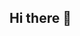## Hi there 👋

<!--
**OluwatobiIbukun/Oluwatobiibukun** is a ✨ _special_ ✨ repository because its `README.md` (this file) appears on your GitHub profile.

🔭 I’m currently working on projects that apply machine learning and advanced data analysis techniques to solve real-world problems.
🌱 I’m currently learning advanced machine learning frameworks and deep learning algorithms to expand my expertise.
👯 I’m looking to collaborate on impactful data science projects, particularly in predictive modeling, customer behavior analysis, and visualization dashboards.
🤔 I’m looking for help with exploring innovative approaches to automating data workflows.
💬 Ask me about data science, predictive analytics, or how to turn raw data into actionable insights!
📫 How to reach me: Email | LinkedIn | Portfolio
😄 Pronouns: She/Her
⚡ Fun fact: I’m a foodie on a mission to explore 10,000 dishes—I've already tried 50!
